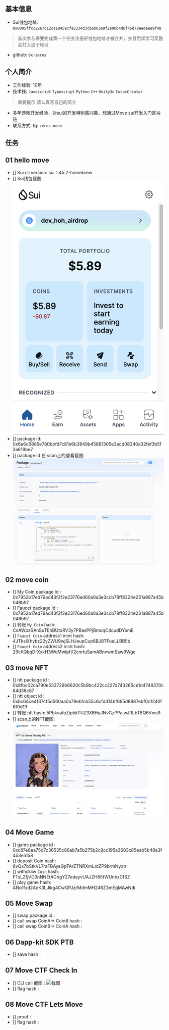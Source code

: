 ## 基本信息
- Sui钱包地址: `0x0005ffcc2267c12ca18459cfe2334d3cb6b63e9f2e00b4d6f45d78aedeee9f48`
> 首次参与需要完成第一个任务注册好钱包地址才被合并，并且后续学习奖励会打入这个地址
- github: `0x-zeros`

## 个人简介
- 工作经验: 10年
- 技术栈: `Javascript` `Typescript` `Python` `C++` `Unity3d` `CocosCreator` 
> 重要提示 请认真写自己的简介
- 多年游戏开发经验，对sui的开发特别感兴趣，想通过Move sui开发入门区块链
- 联系方式: tg: `zeros_none`

## 任务

##   01 hello move  
- [] Sui cli version: sui 1.45.2-homebrew
- [] Sui钱包截图: ![Sui钱包截图](./images/task1_wallet.png)
- [] package id: 0x6e6c6885e780bbfd7c81b6b3849b45881305e3ecd08340a32fef3b5f3a619be7
- [] package id 在 scan上的查看截图:![Scan截图](./images/task1_packageid.png)

##   02 move coin
- [] My Coin package id : 0x7952b17ed79ad43f3f2e23176ed60a0a3e3ccb78ff8324e231a887a45b048b97
- [] Faucet package id : 0x7952b17ed79ad43f3f2e23176ed60a0a3e3ccb78ff8324e231a887a45b048b97
- [] 转账 `My Coin` hash: CsAWbzSAnSuTEhBUtoRV3y7PBasPPjBmoqCdcudDYomE
- [] `Faucet Coin` address1 mint hash: 4JTksiXhybz22yZWU9wjSLHJeupCup6BJ8TFueLLBB5b
- [] `Faucet Coin` address2 mint hash: 29cXQbqDrXxkH3WqMwiptV2cnrtuSamABnvwmSaw9Wge

##   03 move NFT
- [] nft package id : 0x8fbc02ca790e533729b6620c5b9bc422cc227d743265ce1d4748370c84d38c87
- [] nft object id : 0xbc64ce4f37cf5d500aa0a79ebfcb55c6cfdd14bf695d8987ebf0c1240f6f0d19
- [] 转账 nft  hash: 5PbkvafoZipbkTUZ3X6HaJNvGzPPaiwJRLbT8Q6Vws9
- [] scan上的NFT截图:![Scan截图](./images/task3_nft.jpg)

##   04 Move Game
- [] game package id : 0xc87e8ea75d7c36535c86ab7a5b275b2c9cc195a3603c85eab5b48a3f453ea158
- [] deposit Coin hash: 6vQx7bStkVL7raFBAyeGpTArZTNRXmLotZP9brmNyxtr
- [] withdraw `Coin` hash: FTsL21jVD3nNNEtAGhgYZ7edayvUAJZH85fWUnbxCfSZ
- [] play game hash: ANo1fxd2AdK3LJikg4CwGPJzrMdmMH246Z3mEqMAwNdi

##   05 Move Swap
- [] swap package id :
- [] call swap CoinA-> CoinB  hash :
- [] call swap CoinB-> CoinA  hash :

##   06 Dapp-kit SDK PTB
- [] save hash :

##   07 Move CTF Check In
- [] CLI call 截图 : ![截图](./images/你的图片地址)
- [] flag hash :

##   08 Move CTF Lets Move
- [] proof : 
- [] flag hash :

